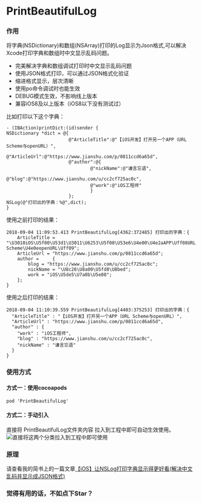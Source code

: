 # PrintBeautifulLog

### 作用
将字典(NSDictionary)和数组(NSArray)打印的Log显示为Json格式,可以解决Xcode打印字典和数组时中文显示乱码问题。
* 完美解决字典和数组调试打印时中文显示乱码问题
* 使用JSON格式打印，可以通过JSON格式化验证
* 缩进格式显示，层次清晰
* 使用po命令调试时也能生效
* DEBUG模式生效，不影响线上版本
* 兼容iOS8及以上版本（iOS8以下没有测试过）

比如打印以下这个字典：
```
- (IBAction)printDict:(id)sender {
NSDictionary *dict = @{
                       @"ArticleTitle":@"【iOS开发】打开另一个APP（URL Scheme与openURL）",
                       @"ArticleUrl":@"https://www.jianshu.com/p/0811ccd6a65d",
                       @"author":@{
                               @"nickName":@"谦言忘语",
                               @"blog":@"https://www.jianshu.com/u/cc2cf725ac0c",
                               @"work":@"iOS工程师"
                               }
                       };
NSLog(@"打印出的字典：%@",dict);
}
```

使用之前打印的结果：
```
2018-09-04 11:09:53.413 PrintBeautifulLog[4362:372485] 打印出的字典：{
    ArticleTitle = "\U3010iOS\U5f00\U53d1\U3011\U6253\U5f00\U53e6\U4e00\U4e2aAPP\Uff08URL Scheme\U4e0eopenURL\Uff09";
    ArticleUrl = "https://www.jianshu.com/p/0811ccd6a65d";
    author =     {
        blog = "https://www.jianshu.com/u/cc2cf725ac0c";
        nickName = "\U8c26\U8a00\U5fd8\U8bed";
        work = "iOS\U5de5\U7a0b\U5e08";
    };
}
```
使用之后打印的结果：
```
2018-09-04 11:10:39.559 PrintBeautifulLog[4403:375253] 打印出的字典：{
  "ArticleTitle" : "【iOS开发】打开另一个APP（URL Scheme与openURL）",
  "ArticleUrl" : "https://www.jianshu.com/p/0811ccd6a65d",
  "author" : {
    "work" : "iOS工程师",
    "blog" : "https://www.jianshu.com/u/cc2cf725ac0c",
    "nickName" : "谦言忘语"
  }
}
```

### 使用方式
#### 方式一：使用cocoapods
``pod 'PrintBeautifulLog'``

#### 方式二：手动引入
直接将 PrintBeautifulLog文件夹内容 拉入到工程中即可自动生效使用。
![直接将这两个分类拉入到工程中即可使用](./image/截图1.png)


### 原理
请查看我的简书上的一篇文章[【iOS】让NSLog打印字典显示得更好看(解决中文乱码并显示成JSON格式)](https://www.jianshu.com/p/79cd2476287d)

### 觉得有用的话，不如点下Star？
